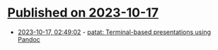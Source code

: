 # [Published on 2023-10-17](index.md)

* [2023-10-17, 02:49:02](https://lobste.rs/s/yleuhp/patat_terminal_based_presentations) - [patat: Terminal-based presentations using Pandoc](https://github.com/jaspervdj/patat)
